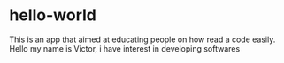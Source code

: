 # hello-world
This is an app that aimed at educating people on how read a code easily.
Hello my name is Victor, i have interest in developing softwares
